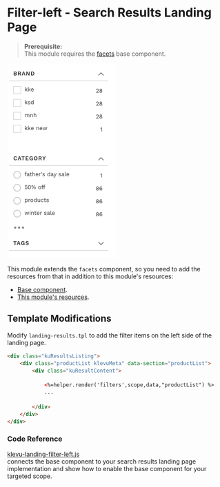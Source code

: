 # Filter-left - Search Results Landing Page

> **Prerequisite:**  
> This module requires the [facets](/components/facets) base component.  

![filter left](/modules/filter-left/images/image001.png)

This module extends the `facets` component, so you need to
add the resources from that in addition to this module's resources:

- [Base component](/components/facets/resources).
- [This module's resources](/modules/filter-left/landing/resources).

## Template Modifications

Modify `landing-results.tpl` to add the filter items on the left side of the landing page.

```html
<div class="kuResultsListing">
    <div class="productList klevuMeta" data-section="productList">
        <div class="kuResultContent">
            
            <%=helper.render('filters',scope,data,"productList") %>
            ...

        </div>        
    </div>
</div>
```

### Code Reference 

[klevu-landing-filter-left.js](/modules/filter-left/landing/resources/assets/js/klevu-landing-filter-left.js)  
connects the base component to your search results landing page implementation
and show how to enable the base component for your targeted scope.
